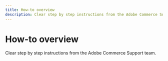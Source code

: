 ```yaml
---
title: How-to overview
description: Clear step by step instructions from the Adobe Commerce Support team.
---
```


# How-to overview

Clear step by step instructions from the Adobe Commerce Support team.
